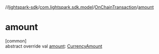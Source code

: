 //[lightspark-sdk](../../../index.md)/[com.lightspark.sdk.model](../index.md)/[OnChainTransaction](index.md)/[amount](amount.md)

# amount

[common]\
abstract override val [amount](amount.md): [CurrencyAmount](../-currency-amount/index.md)
